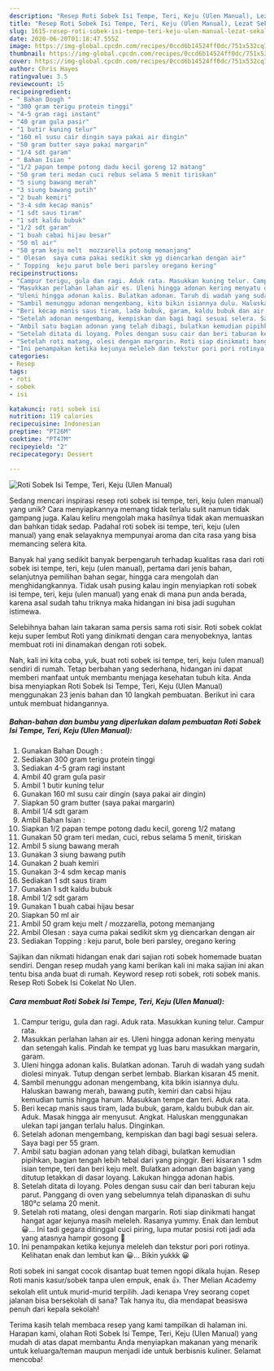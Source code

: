 ```yaml
---
description: "Resep Roti Sobek Isi Tempe, Teri, Keju (Ulen Manual), Lezat Sekali"
title: "Resep Roti Sobek Isi Tempe, Teri, Keju (Ulen Manual), Lezat Sekali"
slug: 1615-resep-roti-sobek-isi-tempe-teri-keju-ulen-manual-lezat-sekali
date: 2020-06-20T01:18:47.555Z
image: https://img-global.cpcdn.com/recipes/0ccd6b14524ff0dc/751x532cq70/roti-sobek-isi-tempe-teri-keju-ulen-manual-foto-resep-utama.jpg
thumbnail: https://img-global.cpcdn.com/recipes/0ccd6b14524ff0dc/751x532cq70/roti-sobek-isi-tempe-teri-keju-ulen-manual-foto-resep-utama.jpg
cover: https://img-global.cpcdn.com/recipes/0ccd6b14524ff0dc/751x532cq70/roti-sobek-isi-tempe-teri-keju-ulen-manual-foto-resep-utama.jpg
author: Chris Hayes
ratingvalue: 3.5
reviewcount: 15
recipeingredient:
- " Bahan Dough "
- "300 gram terigu protein tinggi"
- "4-5 gram ragi instant"
- "40 gram gula pasir"
- "1 butir kuning telur"
- "160 ml susu cair dingin saya pakai air dingin"
- "50 gram butter saya pakai margarin"
- "1/4 sdt garam"
- " Bahan Isian "
- "1/2 papan tempe potong dadu kecil goreng 12 matang"
- "50 gram teri medan cuci rebus selama 5 menit tiriskan"
- "5 siung bawang merah"
- "3 siung bawang putih"
- "2 buah kemiri"
- "3-4 sdm kecap manis"
- "1 sdt saus tiram"
- "1 sdt kaldu bubuk"
- "1/2 sdt garam"
- "1 buah cabai hijau besar"
- "50 ml air"
- "50 gram keju melt  mozzarella potong memanjang"
- " Olesan  saya cuma pakai sedikit skm yg diencarkan dengan air"
- " Topping  keju parut bole beri parsley oregano kering"
recipeinstructions:
- "Campur terigu, gula dan ragi. Aduk rata. Masukkan kuning telur. Campur rata."
- "Masukkan perlahan lahan air es. Uleni hingga adonan kering menyatu dan setengah kalis. Pindah ke tempat yg luas baru masukkan margarin, garam."
- "Uleni hingga adonan kalis. Bulatkan adonan. Taruh di wadah yang sudah diolesi minyak. Tutup dengan serbet lembab. Biarkan kisaran 45 menit."
- "Sambil menunggu adonan mengembang, kita bikin isiannya dulu. Haluskan bawang merah, bawang putih, kemiri dan cabsi hijau kemudian tumis hingga harum. Masukkan tempe dan teri. Aduk rata."
- "Beri kecap manis saus tiram, lada bubuk, garam, kaldu bubuk dan air. Aduk. Masak hingga air menyusut. Angkat. Haluskan menggunakan ulekan tapi jangan terlalu halus. Dinginkan."
- "Setelah adonan mengembang, kempiskan dan bagi bagi sesuai selera. Saya bagi per 55 gram."
- "Ambil satu bagian adonan yang telah dibagi, bulatkan kemudian pipihkan, bagian tengah lebih tebal dari yang pinggir. Beri kisaran 1 sdm isian tempe, teri dan beri keju melt. Bulatkan adonan dan bagian yang ditutup letakkan di dasar loyang. Lakukan hingga adonan habis."
- "Setelah ditata di loyang. Poles dengan susu cair dan beri taburan keju parut. Panggang di oven yang sebelumnya telah dipanaskan di suhu 180°c selama 20 menit."
- "Setelah roti matang, olesi dengan margarin. Roti siap dinikmati hangat hangat agar kejunya masih meleleh. Rasanya yummy. Enak dan lembut 😀... Ini tadi gegara ditinggal cuci piring, lupa mutar posisi roti jadi ada yang atasnya hampir gosong 😬"
- "Ini penampakan ketika kejunya meleleh dan tekstur pori pori rotinya. Kelihatan enak dan lembut kan 😀... Bikin yukkk 😀"
categories:
- Resep
tags:
- roti
- sobek
- isi

katakunci: roti sobek isi 
nutrition: 119 calories
recipecuisine: Indonesian
preptime: "PT26M"
cooktime: "PT47M"
recipeyield: "2"
recipecategory: Dessert

---
```



![Roti Sobek Isi Tempe, Teri, Keju (Ulen Manual)](https://img-global.cpcdn.com/recipes/0ccd6b14524ff0dc/751x532cq70/roti-sobek-isi-tempe-teri-keju-ulen-manual-foto-resep-utama.jpg)

Sedang mencari inspirasi resep roti sobek isi tempe, teri, keju (ulen manual) yang unik? Cara menyiapkannya memang tidak terlalu sulit namun tidak gampang juga. Kalau keliru mengolah maka hasilnya tidak akan memuaskan dan bahkan tidak sedap. Padahal roti sobek isi tempe, teri, keju (ulen manual) yang enak selayaknya mempunyai aroma dan cita rasa yang bisa memancing selera kita.

Banyak hal yang sedikit banyak berpengaruh terhadap kualitas rasa dari roti sobek isi tempe, teri, keju (ulen manual), pertama dari jenis bahan, selanjutnya pemilihan bahan segar, hingga cara mengolah dan menghidangkannya. Tidak usah pusing kalau ingin menyiapkan roti sobek isi tempe, teri, keju (ulen manual) yang enak di mana pun anda berada, karena asal sudah tahu triknya maka hidangan ini bisa jadi suguhan istimewa.

Selebihnya bahan lain takaran sama persis sama roti sisir. Roti sobek coklat keju super lembut Roti yang dinikmati dengan cara menyobeknya, lantas membuat roti ini dinamakan dengan roti sobek.


Nah, kali ini kita coba, yuk, buat roti sobek isi tempe, teri, keju (ulen manual) sendiri di rumah. Tetap berbahan yang sederhana, hidangan ini dapat memberi manfaat untuk membantu menjaga kesehatan tubuh kita. Anda bisa menyiapkan Roti Sobek Isi Tempe, Teri, Keju (Ulen Manual) menggunakan 23 jenis bahan dan 10 langkah pembuatan. Berikut ini cara untuk membuat hidangannya.

<!--inarticleads1-->

##### Bahan-bahan dan bumbu yang diperlukan dalam pembuatan Roti Sobek Isi Tempe, Teri, Keju (Ulen Manual):

1. Gunakan  Bahan Dough :
1. Sediakan 300 gram terigu protein tinggi
1. Sediakan 4-5 gram ragi instant
1. Ambil 40 gram gula pasir
1. Ambil 1 butir kuning telur
1. Gunakan 160 ml susu cair dingin (saya pakai air dingin)
1. Siapkan 50 gram butter (saya pakai margarin)
1. Ambil 1/4 sdt garam
1. Ambil  Bahan Isian :
1. Siapkan 1/2 papan tempe potong dadu kecil, goreng 1/2 matang
1. Gunakan 50 gram teri medan, cuci, rebus selama 5 menit, tiriskan
1. Ambil 5 siung bawang merah
1. Gunakan 3 siung bawang putih
1. Gunakan 2 buah kemiri
1. Gunakan 3-4 sdm kecap manis
1. Sediakan 1 sdt saus tiram
1. Gunakan 1 sdt kaldu bubuk
1. Ambil 1/2 sdt garam
1. Gunakan 1 buah cabai hijau besar
1. Siapkan 50 ml air
1. Ambil 50 gram keju melt / mozzarella, potong memanjang
1. Ambil  Olesan : saya cuma pakai sedikit skm yg diencarkan dengan air
1. Sediakan  Topping : keju parut, bole beri parsley, oregano kering


Sajikan dan nikmati hidangan enak dari sajian roti sobek homemade buatan sendiri. Dengan resep mudah yang kami berikan kali ini maka sajian ini akan tentu bisa anda buat di rumah. Keyword resep roti sobek, roti sobek manis. Resep Roti Sobek Isi Cokelat No Ulen. 

<!--inarticleads2-->

##### Cara membuat Roti Sobek Isi Tempe, Teri, Keju (Ulen Manual):

1. Campur terigu, gula dan ragi. Aduk rata. Masukkan kuning telur. Campur rata.
1. Masukkan perlahan lahan air es. Uleni hingga adonan kering menyatu dan setengah kalis. Pindah ke tempat yg luas baru masukkan margarin, garam.
1. Uleni hingga adonan kalis. Bulatkan adonan. Taruh di wadah yang sudah diolesi minyak. Tutup dengan serbet lembab. Biarkan kisaran 45 menit.
1. Sambil menunggu adonan mengembang, kita bikin isiannya dulu. Haluskan bawang merah, bawang putih, kemiri dan cabsi hijau kemudian tumis hingga harum. Masukkan tempe dan teri. Aduk rata.
1. Beri kecap manis saus tiram, lada bubuk, garam, kaldu bubuk dan air. Aduk. Masak hingga air menyusut. Angkat. Haluskan menggunakan ulekan tapi jangan terlalu halus. Dinginkan.
1. Setelah adonan mengembang, kempiskan dan bagi bagi sesuai selera. Saya bagi per 55 gram.
1. Ambil satu bagian adonan yang telah dibagi, bulatkan kemudian pipihkan, bagian tengah lebih tebal dari yang pinggir. Beri kisaran 1 sdm isian tempe, teri dan beri keju melt. Bulatkan adonan dan bagian yang ditutup letakkan di dasar loyang. Lakukan hingga adonan habis.
1. Setelah ditata di loyang. Poles dengan susu cair dan beri taburan keju parut. Panggang di oven yang sebelumnya telah dipanaskan di suhu 180°c selama 20 menit.
1. Setelah roti matang, olesi dengan margarin. Roti siap dinikmati hangat hangat agar kejunya masih meleleh. Rasanya yummy. Enak dan lembut 😀... Ini tadi gegara ditinggal cuci piring, lupa mutar posisi roti jadi ada yang atasnya hampir gosong 😬
1. Ini penampakan ketika kejunya meleleh dan tekstur pori pori rotinya. Kelihatan enak dan lembut kan 😀... Bikin yukkk 😀


Roti sobek ini sangat cocok disantap buat temen ngopi dikala hujan. Resep Roti manis kasur/sobek tanpa ulen empuk, enak 👍. Ther Melian Academy sekolah elit untuk murid-murid terpilih. Jadi kenapa Vrey seorang copet jalanan bisa bersekolah di sana? Tak hanya itu, dia mendapat beasiswa penuh dari kepala sekolah! 

Terima kasih telah membaca resep yang kami tampilkan di halaman ini. Harapan kami, olahan Roti Sobek Isi Tempe, Teri, Keju (Ulen Manual) yang mudah di atas dapat membantu Anda menyiapkan makanan yang menarik untuk keluarga/teman maupun menjadi ide untuk berbisnis kuliner. Selamat mencoba!
